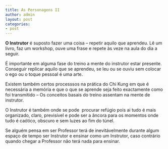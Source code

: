 ```yaml
---
title: As Personagens II
author: admin
layout: post
categories:
- post
---
```

**O Instrutor** é suposto fazer uma coisa &#8211; repetir aquilo que aprendeu. Lê um livro, faz um workshop, ouve uma frase e repete às veze na aula do dia a seguir.

É importante em alguma fase do treino a mente do instrutor estar presente. Conseguir replicar aquilo que se aprendeu, se leu ou se ouviu sem colocar o ego ou o toque pessoal é uma arte.

Existem também certos processsos na prática do Chi Kung em que é necessária a memória e que o que se aprende seja feito exactamente como foi transmitido &#8211; Os conceitos basais do treino assentam na mente de instrutor.

O Instrutor é também onde se pode  procurar refúgio pois ai tudo é mais organizado, claro, previsível e pode ser a âncora para os momentos onde tudo é caótico, obscuro e sem luzes ao fim do túnel.

Se alguém pensa em ser Professor terá de inevitávelmente durante algum espaço de tempo ser Instrutor e ensinar como um Instrutor, caso contrário quando chegar a Professor não terá nada para ensinar.
